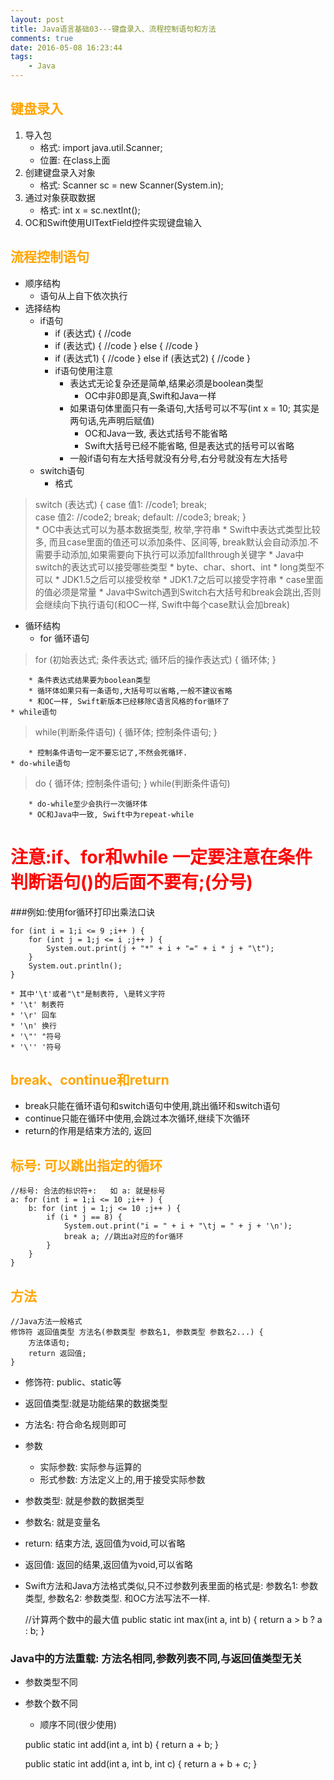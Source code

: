 ```yaml
---
layout: post
title: Java语言基础03---键盘录入、流程控制语句和方法
comments: true
date: 2016-05-08 16:23:44
tags:
	- Java
---
```


## <font color=orange>键盘录入</font>
1. 导入包
	* 格式: import java.util.Scanner;
	* 位置: 在class上面
2. 创建键盘录入对象
	* 格式: Scanner sc = new Scanner(System.in);
3. 通过对象获取数据
	* 格式: int x = sc.nextInt();
4. OC和Swift使用UITextField控件实现键盘输入
<!--more-->

## <font color=orange>流程控制语句</font>
* 顺序结构
	* 语句从上自下依次执行
* 选择结构
	* if语句
		* if (表达式) { //code
		* if (表达式) { //code } else { //code }
		* if (表达式1) { //code } else if (表达式2) { //code }
		* if语句使用注意
			* 表达式无论复杂还是简单,结果必须是boolean类型
				* OC中非0即是真,Swift和Java一样
			* 如果语句体里面只有一条语句,大括号可以不写(int x = 10; 其实是两句话,先声明后赋值)
				* OC和Java一致, 表达式括号不能省略
				* Swift大括号已经不能省略, 但是表达式的括号可以省略
			* 一般if语句有左大括号就没有分号,右分号就没有左大括号
	* switch语句
		* 格式
>switch (表达式) {
 case 值1:
	//code1;
 	break;   
 case 值2: 
	//code2;
	break; 
 default:
	//code3; 
	break;
}		
		* OC中表达式可以为基本数据类型, 枚举,字符串
		* Swift中表达式类型比较多, 而且case里面的值还可以添加条件、区间等, break默认会自动添加.不需要手动添加,如果需要向下执行可以添加fallthrough关键字
		* Java中switch的表达式可以接受哪些类型
			* byte、char、short、int
			* long类型不可以
			* JDK1.5之后可以接受枚举
			* JDK1.7之后可以接受字符串
		* case里面的值必须是常量
		* Java中Switch遇到Switch右大括号和break会跳出,否则会继续向下执行语句(和OC一样, Swift中每个case默认会加break)
* 循环结构
	* for 循环语句
>	for (初始表达式; 条件表达式; 循环后的操作表达式) {
	循环体;
	}

		* 条件表达式结果要为boolean类型
		* 循环体如果只有一条语句,大括号可以省略,一般不建议省略
		* 和OC一样, Swift新版本已经移除C语言风格的for循环了
	* while语句
>	while(判断条件语句) {
	循环体;
	控制条件语句;
	}

		* 控制条件语句一定不要忘记了,不然会死循环.
	* do-while语句
>	do {
		循环体;
		控制条件语句;
	}
	 while(判断条件语句)

		* do-while至少会执行一次循环体
		* OC和Java中一致, Swift中为repeat-while


# <font color=red>注意:if、for和while 一定要注意在条件判断语句()的后面不要有;(分号)</font>

###例如:使用for循环打印出乘法口诀

	for (int i = 1;i <= 9 ;i++ ) {
		for (int j = 1;j <= i ;j++ ) {
			System.out.print(j + "*" + i + "=" + i * j + "\t");
		}
		System.out.println();
	}

	* 其中'\t'或者"\t"是制表符, \是转义字符
	* '\t' 制表符
	* '\r' 回车
	* '\n' 换行
	* '\"' "符号
	* '\'' '符号

## <font color=orange>break、continue和return</font>
* break只能在循环语句和switch语句中使用,跳出循环和switch语句
* continue只能在循环中使用,会跳过本次循环,继续下次循环
* return的作用是结束方法的, 返回

## <font color=orange>标号: 可以跳出指定的循环</font>


	//标号: 合法的标识符+:   如 a: 就是标号
	a: for (int i = 1;i <= 10 ;i++ ) {
		b: for (int j = 1;j <= 10 ;j++ ) {
			if (i * j == 8) {
				System.out.print("i = " + i + "\tj = " + j + '\n');
				break a; //跳出a对应的for循环
			}
		}
	}


## <font color=orange>方法</font>

	//Java方法一般格式
	修饰符 返回值类型 方法名(参数类型 参数名1, 参数类型 参数名2...) {
		方法体语句;
		return 返回值;
	}


* 修饰符: public、static等
* 返回值类型:就是功能结果的数据类型
* 方法名: 符合命名规则即可
* 参数
	* 实际参数: 实际参与运算的
	* 形式参数: 方法定义上的,用于接受实际参数
* 参数类型: 就是参数的数据类型
* 参数名: 就是变量名
* return: 结束方法, 返回值为void,可以省略
* 返回值: 返回的结果,返回值为void,可以省略
* Swift方法和Java方法格式类似,只不过参数列表里面的格式是: 参数名1: 参数类型, 参数名2: 参数类型.  和OC方法写法不一样.


	//计算两个数中的最大值
	public static int max(int a, int b) {
		return a > b ? a : b;
	}

### Java中的方法重载: 方法名相同,参数列表不同,与返回值类型无关
* 参数类型不同
* 参数个数不同
	* 顺序不同(很少使用)


	public static int add(int a, int b) {
		return a + b;
	}
	
	public static int add(int a, int b, int c) {
		return a + b + c;
	}
